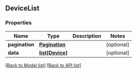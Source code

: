 ## DeviceList

### Properties
Name | Type | Description | Notes
------------ | ------------- | ------------- | -------------
**pagination** | [**Pagination**](#Pagination) |  | [optional] 
**data** | [**list[Device]**](#Device) |  | [optional] 

[[Back to Model list]](#documentation-for-models) [[Back to API list]](#documentation-for-api-endpoints)


